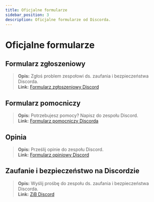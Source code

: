 ```yaml
---
title: Oficjalne formularze
sidebar_position: 3
description: Oficjalne formularze od Discorda.
---
```


# Oficjalne formularze

## **Formularz zgłoszeniowy** 
> __Opis:__ Zgłoś problem zespołowi ds. zaufania i bezpieczeństwa Discorda.   <br/>
__Link:__ [Formularz zgłoszeniowy Discord](https://dis.gd/report)

## **Formularz pomocniczy** 
> __Opis:__ Potrzebujesz pomocy? Napisz do zespołu Discord.   <br/>
__Link:__  [Formularz pomocniczy Discorda](https://dis.gd/contact)

## **Opinia** 
> __Opis:__ Prześlij opinie do zespołu Discord.   <br/>
__Link:__  [Formularz opiniowy Discord](https://dis.gd/feedback)


## **Zaufanie i bezpieczeństwo na Discordzie** 
> __Opis:__ Wyślij prośbę do zespołu ds. zaufania i bezpieczeństwa Discorda.   <br/>
__Link:__ [ZiB Discord](https://dis.gd/request)
